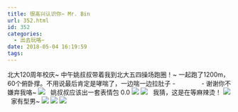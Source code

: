 ```yaml
---
title: 很高兴认识你~ Mr. Bin
url: 352.html
id: 352
categories:
  - 出去玩咯~
date: 2018-05-04 16:19:59
tags:
---
```


北大120周年校庆~ 中午姚叔叔带着我到北大五四操场跑圈！~ 一起跑了1200m，60个俯卧撑。不用说最后肯定是哮喘了，一边喘一边拉肚子 -               - 谢谢你不嫌弃我咯~ [![](http://www.binkatherine.com/wordpress/wp-content/uploads/2018/08/IMG_1738-e1535357353461-225x300.jpg)](http://www.binkatherine.com/wordpress/wp-content/uploads/2018/08/IMG_1738.jpg)   姚叔叔应该出一套表情包 0.0 [![](http://www.binkatherine.com/wordpress/wp-content/uploads/2018/08/IMG_1765-e1535357373773-225x300.jpg)](http://www.binkatherine.com/wordpress/wp-content/uploads/2018/08/IMG_1765.jpg) [![](http://www.binkatherine.com/wordpress/wp-content/uploads/2018/08/IMG_1767-e1535357405700-225x300.jpg)](http://www.binkatherine.com/wordpress/wp-content/uploads/2018/08/IMG_1767.jpg)   我猜，这是在等麻辣烫！ [![](http://www.binkatherine.com/wordpress/wp-content/uploads/2018/08/IMG_1771-e1535357606689-225x300.jpg)](http://www.binkatherine.com/wordpress/wp-content/uploads/2018/08/IMG_1771.jpg)   家有型男~ [![](http://www.binkatherine.com/wordpress/wp-content/uploads/2018/08/IMG_1801-e1535357650610-225x300.jpg)](http://www.binkatherine.com/wordpress/wp-content/uploads/2018/08/IMG_1801.jpg) [![](http://www.binkatherine.com/wordpress/wp-content/uploads/2018/08/IMG_1802-e1535357674116-225x300.jpg)](http://www.binkatherine.com/wordpress/wp-content/uploads/2018/08/IMG_1802.jpg) [![](http://www.binkatherine.com/wordpress/wp-content/uploads/2018/08/IMG_1874-e1535357780402-225x300.jpg)](http://www.binkatherine.com/wordpress/wp-content/uploads/2018/08/IMG_1874.jpg)